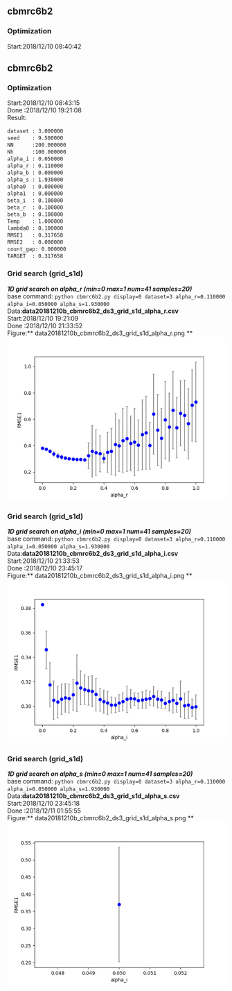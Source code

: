 ## cbmrc6b2 
### Optimization 
Start:2018/12/10 08:40:42  
## cbmrc6b2 
### Optimization 
Start:2018/12/10 08:43:15  
Done :2018/12/10 19:21:08  
Result:  
```
dataset : 3.000000
seed    : 9.500000
NN      :200.000000
Nh      :100.000000
alpha_i : 0.050000
alpha_r : 0.110000
alpha_b : 0.000000
alpha_s : 1.930000
alpha0  : 0.000000
alpha1  : 0.000000
beta_i  : 0.100000
beta_r  : 0.100000
beta_b  : 0.100000
Temp    : 1.000000
lambda0 : 0.100000
RMSE1   : 0.317658
RMSE2   : 0.000000
count_gap: 0.000000
TARGET  : 0.317658
```
### Grid search (grid_s1d) 
***1D grid search on alpha_r (min=0 max=1 num=41 samples=20)***  
base command: `python cbmrc6b2.py display=0 dataset=3 alpha_r=0.110000 alpha_i=0.050000 alpha_s=1.930000 `  
Data:**data20181210b_cbmrc6b2_ds3_grid_s1d_alpha_r.csv**  
Start:2018/12/10 19:21:09  
Done :2018/12/10 21:33:52  
Figure:** data20181210b_cbmrc6b2_ds3_grid_s1d_alpha_r.png **  
![data20181210b_cbmrc6b2_ds3_grid_s1d_alpha_r.png](data20181210b_cbmrc6b2_ds3_grid_s1d_alpha_r.png)  
### Grid search (grid_s1d) 
***1D grid search on alpha_i (min=0 max=1 num=41 samples=20)***  
base command: `python cbmrc6b2.py display=0 dataset=3 alpha_r=0.110000 alpha_i=0.050000 alpha_s=1.930000 `  
Data:**data20181210b_cbmrc6b2_ds3_grid_s1d_alpha_i.csv**  
Start:2018/12/10 21:33:53  
Done :2018/12/10 23:45:17  
Figure:** data20181210b_cbmrc6b2_ds3_grid_s1d_alpha_i.png **  
![data20181210b_cbmrc6b2_ds3_grid_s1d_alpha_i.png](data20181210b_cbmrc6b2_ds3_grid_s1d_alpha_i.png)  
### Grid search (grid_s1d) 
***1D grid search on alpha_s (min=0 max=1 num=41 samples=20)***  
base command: `python cbmrc6b2.py display=0 dataset=3 alpha_r=0.110000 alpha_i=0.050000 alpha_s=1.930000 `  
Data:**data20181210b_cbmrc6b2_ds3_grid_s1d_alpha_s.csv**  
Start:2018/12/10 23:45:18  
Done :2018/12/11 01:55:55  
Figure:** data20181210b_cbmrc6b2_ds3_grid_s1d_alpha_s.png **  
![data20181210b_cbmrc6b2_ds3_grid_s1d_alpha_s.png](data20181210b_cbmrc6b2_ds3_grid_s1d_alpha_s.png)  
